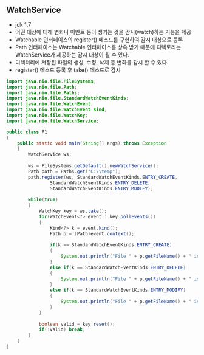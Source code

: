 ## WatchService
- jdk 1.7
- 어떤 대상에 대해 변화나 이벤트 등이 생기는 것을 감시(watch)하는 기능을 제공
- Watchable 인터페이스의 register() 메소드를 구현하여 감시 대상으로 등록
- Path 인터페이스는 Watchable 인터페이스를 상속 받기 때문에 디렉토리는 WatchService가 제공하는 감시 대상이 될 수 있다.
- 디렉터리에 저장된 파일의 생성, 수정, 삭제 등 변화를 감시 할 수 있다.
- register() 메소드 등록 후 take() 메소드로 감시

```java
import java.nio.file.FileSystems;
import java.nio.file.Path;
import java.nio.file.Paths;
import java.nio.file.StandardWatchEventKinds;
import java.nio.file.WatchEvent;
import java.nio.file.WatchEvent.Kind;
import java.nio.file.WatchKey;
import java.nio.file.WatchService;

public class P1
{
	public static void main(String[] args) throws Exception
	{
		WatchService ws;
		
		ws = FileSystems.getDefault().newWatchService();
		Path path = Paths.get("C:\\temp");
		path.register(ws, StandardWatchEventKinds.ENTRY_CREATE,
				StandardWatchEventKinds.ENTRY_DELETE, 
				StandardWatchEventKinds.ENTRY_MODIFY);
		
		while(true)
		{
			WatchKey key = ws.take();
			for(WatchEvent<?> event : key.pollEvents())
			{
				Kind<?> k = event.kind();
				Path p = (Path)event.context();
				
				if(k == StandardWatchEventKinds.ENTRY_CREATE)
				{
					System.out.println("File " + p.getFileName() + " is created.");
				}
				else if(k == StandardWatchEventKinds.ENTRY_DELETE)
				{
					System.out.println("File " + p.getFileName() + " is deleted.");
				}
				else if(k == StandardWatchEventKinds.ENTRY_MODIFY)
				{
					System.out.println("File " + p.getFileName() + " is modified.");
				}
			}
			
			boolean valid = key.reset();
			if(!valid) break;
		}
	}
}
```